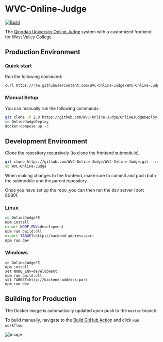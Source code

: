 # WVC-Online-Judge

[![Build](https://github.com/WVC-Online-Judge/WVC-Online-Judge/actions/workflows/build.yaml/badge.svg)](https://github.com/WVC-Online-Judge/WVC-Online-Judge/actions/workflows/build.yaml)

The [Qingdao University Online Judge](https://github.com/QingdaoU/OnlineJudge) system with a customized frontend for West Valley College.

## Production Environment

### Quick start
Run the following command:

```bash
curl https://raw.githubusercontent.com/WVC-Online-Judge/WVC-Online-Judge/master/setup.sh | bash
```

### Manual Setup
You can manually run the following commands:

```bash
git clone -b 2.0 https://github.com/WVC-Online-Judge/OnlineJudgeDeploy.git
cd OnlineJudgeDeploy
docker-compose up -d
```

## Development Environment

Clone the repository recursively (to clone the frontend submodule).

```bash
git clone https://github.com/WVC-Online-Judge/WVC-Online-Judge.git --recursive
cd WVC-Online-Judge
```

When making changes to the frontend, make sure to commit and push both the submodule and the parent repository.

Once you have set up the repo, you can then run the dev server (port 8080).

### Linux

```bash
cd OnlineJudgeFE
npm install
export NODE_ENV=development 
npm run build:dll
export TARGET=http://backend-address:port
npm run dev
```
### Windows

```batch
cd OnlineJudgeFE
npm install
set NODE_ENV=development 
npm run build:dll
set TARGET=http://backend-address:port
npm run dev
```

## Building for Production

The Docker image is automatically updated upon push to the `master` branch.

To build manually, navigate to the [Build GitHub Action](https://github.com/WVC-Online-Judge/WVC-Online-Judge/actions/workflows/build.yaml) and click `Run workflow`.

![image](https://user-images.githubusercontent.com/38841491/121101011-d0ba3300-c7af-11eb-871f-9640235081bd.png)

